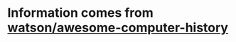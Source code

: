 # Information comes from [watson/awesome-computer-history](https://github.com/watson/awesome-computer-history)


